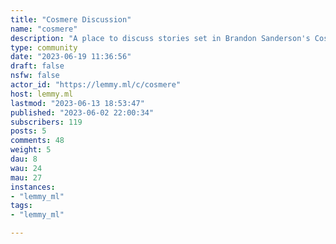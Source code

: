 ```yaml
---
title: "Cosmere Discussion" 
name: "cosmere"
description: "A place to discuss stories set in Brandon Sanderson's Cosmere! Non-Cosmere series such as Skyward are also welcome here.Make sure to tag spoilers. Posts titles should begin with [Book title] to denote what spoilers can be discussed in the thread without tags.i.e [Words of Radiance] or [WoR]Warning! Spoiler markup currently does not work on the Jerboa or Mlem apps. Spoiler text will be plainly visible when viewing from these apps.Any comments with spoilers outside the scope of the book mentioned in the title, or books preceding it in a series should be tagged. Lemmy's spoiler formatting for post bodies and comments is:::: spoiler [Spoiler label here] [Spoiler text here] :::"
type: community
date: "2023-06-19 11:36:56"
draft: false
nsfw: false
actor_id: "https://lemmy.ml/c/cosmere"
host: lemmy.ml
lastmod: "2023-06-13 18:53:47"
published: "2023-06-02 22:00:34"
subscribers: 119
posts: 5
comments: 48
weight: 5
dau: 8
wau: 24
mau: 27
instances:
- "lemmy_ml"
tags: 
- "lemmy_ml"

---
```

